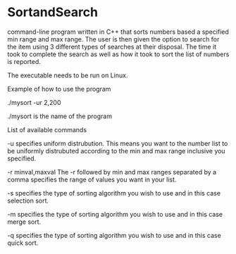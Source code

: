 # SortandSearch
command-line program written in C++ that sorts numbers based a specified min range and max range. The user is then given the option to search for the item using 3 different types of searches at their disposal. The time it took to complete the search as well as how it took to sort the list of numbers is reported.

The executable needs to be run on Linux.

Example of how to use the program

./mysort -ur 2,200 

./mysort is the name of the program

List of available commands

-u specifies uniform distrubution. This means you want to the number list to be uniformly distrubuted according to the min and max range inclusive you specified.

-r minval,maxval The -r followed by min and max ranges separated by a comma specifies the range of values you want in your list.

-s specifies the type of sorting algorithm you wish to use and in this case selection sort.

-m specifies the type of sorting algorithm you wish to use and in this case merge sort.

-q specifies the type of sorting algorithm you wish to use and in this case quick sort.

